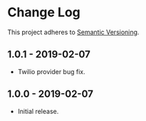 # Change Log

This project adheres to
[Semantic Versioning](https://semver.org/spec/v2.0.0.html).

## 1.0.1 - 2019-02-07

- Twilio provider bug fix.

## 1.0.0 - 2019-02-07

- Initial release.

